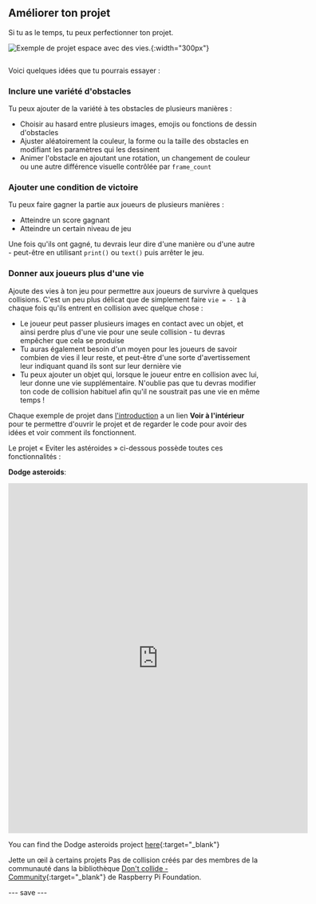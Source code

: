 ## Améliorer ton projet

<div style="display: flex; flex-wrap: wrap">
<div style="flex-basis: 200px; flex-grow: 1; margin-right: 15px;">
Si tu as le temps, tu peux perfectionner ton projet.
</div>
<div>

![Exemple de projet espace avec des vies.](images/example1.png){:width="300px"}

</div>
</div>

Voici quelques idées que tu pourrais essayer :

### Inclure une variété d'obstacles
Tu peux ajouter de la variété à tes obstacles de plusieurs manières :
 - Choisir au hasard entre plusieurs images, emojis ou fonctions de dessin d'obstacles
 - Ajuster aléatoirement la couleur, la forme ou la taille des obstacles en modifiant les paramètres qui les dessinent
 - Animer l'obstacle en ajoutant une rotation, un changement de couleur ou une autre différence visuelle contrôlée par `frame_count`

### Ajouter une condition de victoire
Tu peux faire gagner la partie aux joueurs de plusieurs manières :
 - Atteindre un score gagnant
 - Atteindre un certain niveau de jeu

Une fois qu'ils ont gagné, tu devrais leur dire d'une manière ou d'une autre - peut-être en utilisant `print()` ou `text()` puis arrêter le jeu.

### Donner aux joueurs plus d'une vie
Ajoute des vies à ton jeu pour permettre aux joueurs de survivre à quelques collisions. C'est un peu plus délicat que de simplement faire `vie = - 1` à chaque fois qu'ils entrent en collision avec quelque chose :
 - Le joueur peut passer plusieurs images en contact avec un objet, et ainsi perdre plus d'une vie pour une seule collision - tu devras empêcher que cela se produise
 - Tu auras également besoin d'un moyen pour les joueurs de savoir combien de vies il leur reste, et peut-être d'une sorte d'avertissement leur indiquant quand ils sont sur leur dernière vie
 - Tu peux ajouter un objet qui, lorsque le joueur entre en collision avec lui, leur donne une vie supplémentaire. N'oublie pas que tu devras modifier ton code de collision habituel afin qu'il ne soustrait pas une vie en même temps !

Chaque exemple de projet dans [l'introduction](./) a un lien **Voir à l'intérieur** pour te permettre d'ouvrir le projet et de regarder le code pour avoir des idées et voir comment ils fonctionnent.

Le projet « Eviter les astéroides » ci-dessous possède toutes ces fonctionnalités :

**Dodge asteroids**:
<iframe src="https://editor.raspberrypi.org/en/embed/viewer/dodge-asteroids-example" width="600" height="700" frameborder="0" marginwidth="0" marginheight="0" allowfullscreen>
</iframe>

You can find the Dodge asteroids project [here](https://editor.raspberrypi.org/en/projects/dodge-asteroids-example){:target="_blank"}

Jette un œil à certains projets Pas de collision créés par des membres de la communauté dans la bibliothèque [Don't collide - Community](https://wke.lt/w/s/KobNfx){:target="_blank"} de Raspberry Pi Foundation.

--- save ---
